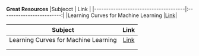 **Great Resources**
|Subjecct                              | Link                    |
|--------------------------------------|:-------------------------:|
|Learning Curves for Machine Learning  |[Link](https://www.dataquest.io/blog/learning-curves-machine-learning/)|


| Subject                                  | Link          | 
| ---------------------------------------- |:-------------:| 
| Learning Curves for Machine Learning     | [Link](https://www.dataquest.io/blog/learning-curves-machine-learning/) |
|                                          |               | 
|                                          |               | 
